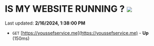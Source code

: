 # IS MY WEBSITE RUNNING ? [![](https://img.shields.io/static/v1?label=Sponsor&message=%E2%9D%A4&logo=GitHub&color=%23fe8e86)](https://github.com/sponsors/<username>)

Last updated: **2/16/2024, 1:38:00 PM**

- `GET` [https://youssefservice.me](https://youssefservice.me) - **Up** (150ms)
